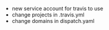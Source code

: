 - new service account for travis to use
- change projects in .travis.yml
- change domains in dispatch.yaml